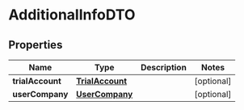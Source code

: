 # AdditionalInfoDTO

## Properties
Name | Type | Description | Notes
------------ | ------------- | ------------- | -------------
**trialAccount** | [**TrialAccount**](TrialAccount.md) |  |  [optional]
**userCompany** | [**UserCompany**](UserCompany.md) |  |  [optional]
